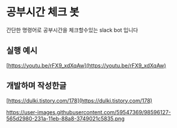 # 공부시간 체크 봇

간단한 명령어로 공부시간을 체크할수있는 slack bot 입니다

## 실행 예시

[https://youtu.be/rFX9_xdXqAw](https://youtu.be/rFX9_xdXqAw)

## 개발하며 작성한글

[https://dulki.tistory.com/178](https://dulki.tistory.com/178)


https://user-images.githubusercontent.com/59547369/98596127-565d2980-231a-11eb-88a8-3749021c5835.png

